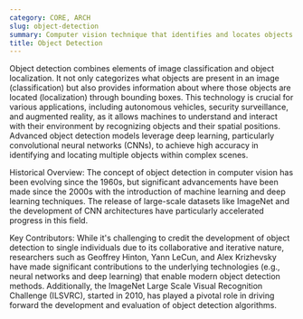 ```yaml
---
category: CORE, ARCH
slug: object-detection
summary: Computer vision technique that identifies and locates objects within an image or video frame.
title: Object Detection
---
```


Object detection combines elements of image classification and object localization. It not only categorizes what objects are present in an image (classification) but also provides information about where those objects are located (localization) through bounding boxes. This technology is crucial for various applications, including autonomous vehicles, security surveillance, and augmented reality, as it allows machines to understand and interact with their environment by recognizing objects and their spatial positions. Advanced object detection models leverage deep learning, particularly convolutional neural networks (CNNs), to achieve high accuracy in identifying and locating multiple objects within complex scenes.

Historical Overview: The concept of object detection in computer vision has been evolving since the 1960s, but significant advancements have been made since the 2000s with the introduction of machine learning and deep learning techniques. The release of large-scale datasets like ImageNet and the development of CNN architectures have particularly accelerated progress in this field.

Key Contributors: While it's challenging to credit the development of object detection to single individuals due to its collaborative and iterative nature, researchers such as Geoffrey Hinton, Yann LeCun, and Alex Krizhevsky have made significant contributions to the underlying technologies (e.g., neural networks and deep learning) that enable modern object detection methods. Additionally, the ImageNet Large Scale Visual Recognition Challenge (ILSVRC), started in 2010, has played a pivotal role in driving forward the development and evaluation of object detection algorithms.